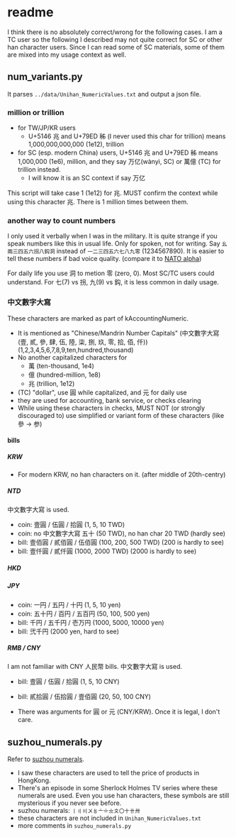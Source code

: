 # readme

I think there is no absolutely correct/wrong for the following cases. I am a TC user so the following I described may not quite correct for SC or other han character users. Since I can read some of SC materials, some of them are mixed into my usage context as well.

## num_variants.py

It parses ```../data/Unihan_NumericValues.txt``` and output a json file.

### million or trillion

- for TW/JP/KR users
  - U+5146 兆 and U+79ED 秭 (I never used this char for trillion) means 1,000,000,000,000 (1e12), trillion
- for SC (esp. modern China) users, U+5146 兆 and U+79ED 秭 means 1,000,000 (1e6), million, and they say 万亿(wànyì, SC) or 萬億 (TC) for trillion instead.
  - I will know it is an SC context if say 万亿

This script will take case 1 (1e12) for 兆. MUST confirm the context while using  this character 兆. There is 1 million times between them.

### another way to count numbers

I only used it verbally when I was in the military. It is quite strange if you speak numbers like this in usual life. Only for spoken, not for writing. Say ```幺兩三四五六拐八鈎洞``` instead of ```一二三四五六七八九零``` (1234567890). It is easier to tell these numbers if bad voice quality. (compare it to [NATO alpha](https://en.wikipedia.org/wiki/NATO_phonetic_alphabet))

For daily life you use 洞 to metion 零 (zero, 0). Most SC/TC users could understand.
For 七(7) vs 拐, 九(9) vs 鈎, it is less common in daily usage.

### 中文數字大寫

These characters are marked as part of kAccountingNumeric.

- It is mentioned as "Chinese/Mandrin Number Capitals" (中文數字大寫 (壹, 貳, 參, 肆, 伍, 陸, 柒, 捌, 玖, 零, 拾, 佰, 仟)) (1,2,3,4,5,6,7,8,9,ten,hundred,thousand)
- No another capitalized characters for
  - 萬 (ten-thousand, 1e4)
  - 億 (hundred-million, 1e8)
  - 兆 (trillion, 1e12)
- (TC) "dollar", use 圓 while capitalized, and 元 for daily use
- they are used for accounting, bank service, or checks clearing
- While using these characters in checks, MUST NOT (or strongly discouraged to) use simplified or variant form of these characters (like 參 -> 参)

#### bills

##### KRW

- For modern KRW, no han characters on it. (after middle of 20th-centry)

##### NTD

中文數字大寫 is used.

 - coin: 壹圓 / 伍圓 / 拾圓 (1, 5, 10 TWD)
 - coin: no 中文數字大寫 五十 (50 TWD), no han char 20 TWD (hardly see)
 - bill: 壹佰圓 / 貳佰圓 / 伍佰圓 (100, 200, 500 TWD) (200 is hardly to see)
 - bill: 壹仟圓 / 貳仟圓 (1000, 2000 TWD) (2000 is hardly to see)

##### HKD

##### JPY

 - coin: 一円 / 五円 / 十円 (1, 5, 10 yen)
 - coin: 五十円 / 百円 / 五百円 (50, 100, 500 yen)
 - bill: 千円 / 五千円 / 壱万円 (1000, 5000, 10000 yen)
 - bill: 弐千円 (2000 yen, hard to see)

##### RMB / CNY

I am not familiar with CNY 人民幣 bills. 中文數字大寫 is used.

- bill: 壹圓 / 伍圓 / 拾圓 (1, 5, 10 CNY)
- bill: 貳拾圓 / 伍拾圓 / 壹佰圓 (20, 50, 100 CNY)

- There was arguments for 圓 or 元 (CNY/KRW). Once it is legal, I don't care.

## suzhou_numerals.py

Refer to [suzhou numerals](https://en.wikipedia.org/wiki/Suzhou_numerals).

- I saw these characters are used to tell the price of products in HongKong.
- There's an episode in some Sherlock Holmes TV series where these numerals are used. Even you use han characters, these symbols are still mysterious if you never see before.
- suzhou numerals: ```〡〢〣〤〥〦〧〨〩〇〸〹〺```
- these characters are not included in ```Unihan_NumericValues.txt```
- more comments in ```suzhou_numerals.py```
